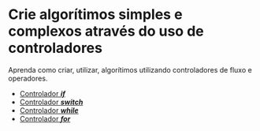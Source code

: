 #  Crie algorítimos simples e complexos através do uso de controladores

Aprenda como criar, utilizar, algorítimos utilizando controladores de fluxo e operadores.

* [Controlador ***if***](01-if/README.md)
* [Controlador ***switch***](02-switch/README.md)
* [Controlador ***while***](03-while/README.md)
* [Controlador ***for***](04-for/README.md)